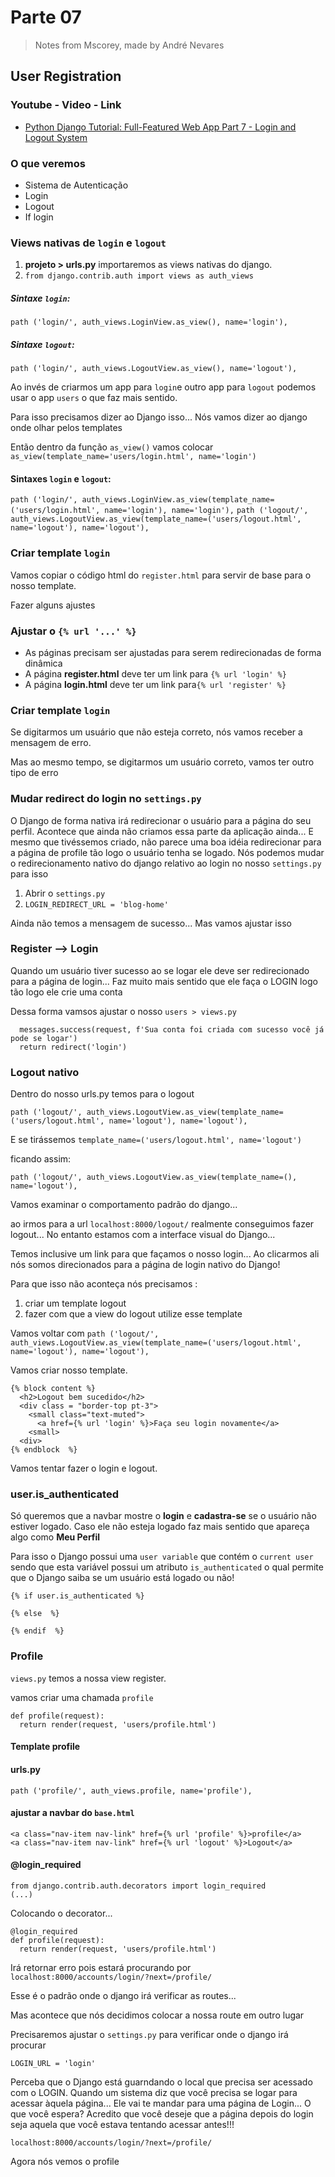 # Parte 07
> Notes from Mscorey, made by André Nevares 
## User Registration

### Youtube - Video - Link
- [Python Django Tutorial: Full-Featured Web App Part 7 - Login and Logout System](https://youtu.be/3aVqWaLjqS4)

### O que veremos
- Sistema de Autenticação
- Login
- Logout
- If login

### Views nativas de ```login``` e ```logout```

1. __projeto > urls.py__  importaremos as views nativas do django.
2. ```from django.contrib.auth import views as auth_views```

##### Sintaxe ```login```: 
```path ('login/', auth_views.LoginView.as_view(), name='login'),```

##### Sintaxe ```logout```: 
```path ('login/', auth_views.LogoutView.as_view(), name='logout'),```

Ao invés de criarmos um app para ```login```e outro app para ```logout``` podemos usar o app ```users``` o que faz mais sentido.

Para isso precisamos dizer ao Django isso...  Nós vamos dizer ao django onde olhar pelos templates

Então dentro da função ```as_view()``` vamos colocar ```as_view(template_name='users/login.html', name='login')```

#### Sintaxes ```login``` e ```logout```: 
```path ('login/', auth_views.LoginView.as_view(template_name=('users/login.html', name='login'), name='login'),```
```path ('logout/', auth_views.LogoutView.as_view(template_name=('users/logout.html', name='logout'), name='logout'),```

### Criar template ```login```
Vamos copiar o código html do ```register.html``` para servir de base para o nosso template.

Fazer alguns ajustes

### Ajustar o ```{% url '...' %}```
- As páginas precisam ser ajustadas para serem redirecionadas de forma dinâmica
- A página __register.html__ deve ter um link para ```{% url 'login' %}```
- A página __login.html__ deve ter um link para```{% url 'register' %}```

### Criar template ```login```

Se digitarmos um usuário que não esteja correto, nós vamos receber a mensagem de erro.

Mas ao mesmo tempo, se digitarmos um usuário correto, vamos ter outro tipo de erro

### Mudar redirect do login no ```settings.py```
O Django de forma nativa irá redirecionar o usuário para a página do seu perfil.  Acontece que ainda não criamos essa parte da aplicação ainda... E mesmo que tivéssemos criado, não parece uma boa idéia redirecionar para a página de profile tão logo o usuário tenha se logado. Nós podemos mudar o redirecionamento nativo do django relativo ao login no nosso ```settings.py``` para isso

1. Abrir o ```settings.py```
2. ```LOGIN_REDIRECT_URL = 'blog-home'```

Ainda não temos a mensagem de sucesso... Mas vamos ajustar isso

### Register --> Login
Quando um usuário tiver sucesso ao se logar ele deve ser redirecionado para a página de login... Faz muito mais sentido que ele faça o LOGIN logo tão logo ele crie uma conta

Dessa forma vamsos ajustar o nosso ```users > views.py```


```
  messages.success(request, f'Sua conta foi criada com sucesso você já pode se logar')
  return redirect('login')
```

### Logout nativo
Dentro do nosso urls.py temos para o logout

```path ('logout/', auth_views.LogoutView.as_view(template_name=('users/logout.html', name='logout'), name='logout'),```

E se tirássemos ```template_name=('users/logout.html', name='logout')```

ficando assim:  

```path ('logout/', auth_views.LogoutView.as_view(template_name=(), name='logout'),```

Vamos examinar o comportamento padrão do django...

ao irmos para a url ```localhost:8000/logout/``` realmente conseguimos fazer logout... No entanto estamos com a interface visual do Django... 

Temos inclusive um link para que façamos o nosso login... Ao clicarmos ali nós somos direcionados para a página de login nativo do Django!

Para que isso não aconteça nós precisamos :
1. criar um template logout 
2. fazer com que a view do logout utilize esse template

Vamos voltar com ```path ('logout/', auth_views.LogoutView.as_view(template_name=('users/logout.html', name='logout'), name='logout'),```

Vamos criar nosso template.

```
{% block content %}
  <h2>Logout bem sucedido</h2>
  <div class = "border-top pt-3">
    <small class="text-muted">
      <a href={% url 'login' %}>Faça seu login novamente</a>
    <small>
  <div>
{% endblock  %}
```

Vamos tentar fazer o login e logout.

### user.is_authenticated

Só queremos que a navbar mostre o __login__ e __cadastra-se__ se o usuário não estiver logado.  Caso ele não esteja logado faz mais sentido que apareça algo como __Meu Perfil__

Para isso o Django possui uma ```user variable``` que contém o ```current user``` sendo que esta variável possui um atributo ```is_authenticated``` o qual permite que o Django saiba se um usuário está logado ou não!
```
{% if user.is_authenticated %}

{% else  %}

{% endif  %}
```

### Profile

```views.py``` temos a nossa view register.

vamos criar uma chamada ```profile```

```
def profile(request):
  return render(request, 'users/profile.html')
```

#### Template profile


#### urls.py

```path ('profile/', auth_views.profile, name='profile'),```
 
#### ajustar a navbar do ```base.html```
```
<a class="nav-item nav-link" href={% url 'profile' %}>profile</a>
<a class="nav-item nav-link" href={% url 'logout' %}>Logout</a>
```

#### @login_required 
```
from django.contrib.auth.decorators import login_required
(...)
```

Colocando o decorator...
```
@login_required
def profile(request):
  return render(request, 'users/profile.html')
```

Irá retornar erro pois estará procurando por ```localhost:8000/accounts/login/?next=/profile/``` 

Esse é o padrão onde o django irá verificar as routes...

Mas acontece que nós decidimos colocar a nossa route em outro lugar

Precisaremos ajustar o ```settings.py``` para verificar onde o django irá procurar

```
LOGIN_URL = 'login'
```

Perceba que o Django está guarndando o local que precisa ser acessado com o LOGIN.  Quando um sistema diz que você precisa se logar para acessar àquela página... Ele vai te mandar para uma página de Login... O que você espera?  Acredito que você deseje que a página depois do login seja aquela que você estava tentando acessar antes!!! 

```localhost:8000/accounts/login/?next=/profile/``` 

Agora nós vemos o profile
